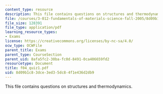```yaml
---
content_type: resource
description: This file contains questions on structures and thermodynamics.
file: /courses/3-012-fundamentals-of-materials-science-fall-2005/8d09b1c83dce3ed35dc84f1e436d2db9_f04_quiz1.pdf
file_size: 128391
file_type: application/pdf
learning_resource_types:
- Exams
license: https://creativecommons.org/licenses/by-nc-sa/4.0/
ocw_type: OCWFile
parent_title: Exams
parent_type: CourseSection
parent_uid: 8afa5fc2-30ba-fc0d-8491-0ca406659fd2
resourcetype: Document
title: f04_quiz1.pdf
uid: 8d09b1c8-3dce-3ed3-5dc8-4f1e436d2db9
---
```

This file contains questions on structures and thermodynamics.